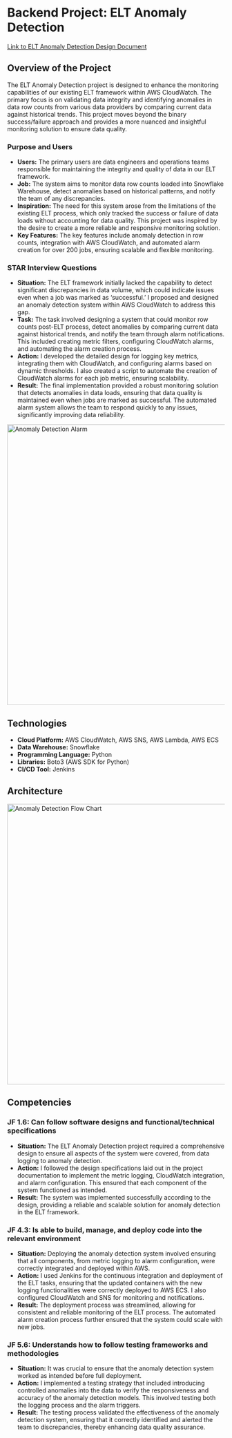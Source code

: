 # Backend Project: ELT Anomaly Detection

[Link to ELT Anomaly Detection Design Document](https://docs.google.com/document/d/13g6_KoIllvLP1QVaUJkUU7qoHKVrtWjMEuZ9IvUMzQs/edit?usp=sharing)

## Overview of the Project

The ELT Anomaly Detection project is designed to enhance the monitoring capabilities of our existing ELT framework within AWS CloudWatch. The primary focus is on validating data integrity and identifying anomalies in data row counts from various data providers by comparing current data against historical trends. This project moves beyond the binary success/failure approach and provides a more nuanced and insightful monitoring solution to ensure data quality.

### Purpose and Users

- **Users:** The primary users are data engineers and operations teams responsible for maintaining the integrity and quality of data in our ELT framework.
- **Job:** The system aims to monitor data row counts loaded into Snowflake Warehouse, detect anomalies based on historical patterns, and notify the team of any discrepancies.
- **Inspiration:** The need for this system arose from the limitations of the existing ELT process, which only tracked the success or failure of data loads without accounting for data quality. This project was inspired by the desire to create a more reliable and responsive monitoring solution.
- **Key Features:** The key features include anomaly detection in row counts, integration with AWS CloudWatch, and automated alarm creation for over 200 jobs, ensuring scalable and flexible monitoring.

### STAR Interview Questions

- **Situation:** The ELT framework initially lacked the capability to detect significant discrepancies in data volume, which could indicate issues even when a job was marked as ‘successful.’ I proposed and designed an anomaly detection system within AWS CloudWatch to address this gap.
- **Task:** The task involved designing a system that could monitor row counts post-ELT process, detect anomalies by comparing current data against historical trends, and notify the team through alarm notifications. This included creating metric filters, configuring CloudWatch alarms, and automating the alarm creation process.
- **Action:** I developed the detailed design for logging key metrics, integrating them with CloudWatch, and configuring alarms based on dynamic thresholds. I also created a script to automate the creation of CloudWatch alarms for each job metric, ensuring scalability.
- **Result:** The final implementation provided a robust monitoring solution that detects anomalies in data loads, ensuring that data quality is maintained even when jobs are marked as successful. The automated alarm system allows the team to respond quickly to any issues, significantly improving data reliability.

<img width="650" alt="Anomaly Detection Alarm" src="https://github.com/user-attachments/assets/4a03ce07-909f-4f47-b993-146e3f73f9dc">

## Technologies

- **Cloud Platform:** AWS CloudWatch, AWS SNS, AWS Lambda, AWS ECS
- **Data Warehouse:** Snowflake
- **Programming Language:** Python
- **Libraries:** Boto3 (AWS SDK for Python)
- **CI/CD Tool:** Jenkins

## Architecture

<img width="650" alt="Anomaly Detection Flow Chart" src="https://github.com/user-attachments/assets/46c655ed-3d3a-4628-9aab-9f4255c749ce">


## Competencies

### JF 1.6: Can follow software designs and functional/technical specifications

- **Situation:** The ELT Anomaly Detection project required a comprehensive design to ensure all aspects of the system were covered, from data logging to anomaly detection.
- **Action:** I followed the design specifications laid out in the project documentation to implement the metric logging, CloudWatch integration, and alarm configuration. This ensured that each component of the system functioned as intended.
- **Result:** The system was implemented successfully according to the design, providing a reliable and scalable solution for anomaly detection in the ELT framework.

### JF 4.3: Is able to build, manage, and deploy code into the relevant environment

- **Situation:** Deploying the anomaly detection system involved ensuring that all components, from metric logging to alarm configuration, were correctly integrated and deployed within AWS.
- **Action:** I used Jenkins for the continuous integration and deployment of the ELT tasks, ensuring that the updated containers with the new logging functionalities were correctly deployed to AWS ECS. I also configured CloudWatch and SNS for monitoring and notifications.
- **Result:** The deployment process was streamlined, allowing for consistent and reliable monitoring of the ELT process. The automated alarm creation process further ensured that the system could scale with new jobs.

### JF 5.6: Understands how to follow testing frameworks and methodologies

- **Situation:** It was crucial to ensure that the anomaly detection system worked as intended before full deployment.
- **Action:** I implemented a testing strategy that included introducing controlled anomalies into the data to verify the responsiveness and accuracy of the anomaly detection models. This involved testing both the logging process and the alarm triggers.
- **Result:** The testing process validated the effectiveness of the anomaly detection system, ensuring that it correctly identified and alerted the team to discrepancies, thereby enhancing data quality assurance.
